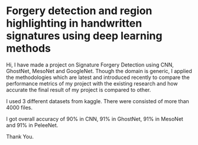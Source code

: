 # Forgery detection and region highlighting in handwritten signatures using deep learning methods
Hi, I have made a project on Signature Forgery Detection using CNN, GhostNet, MesoNet and GoogleNet. Though the domain is generic, I applied the methodologies which are latest and introduced recently to compare the performance metrics of my project with the existing research and how accurate the final result of my project is compared to other.  

I used 3 different datasets from kaggle. There were consisted of more than 4000 files.

I got overall accuracy of 90% in CNN, 91% in GhostNet, 91% in MesoNet and 91% in PeleeNet.

Thank You.
